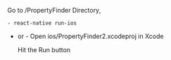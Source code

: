    Go to /PropertyFinder Directory, 
   
    - react-native run-ios
   - or -
   Open ios/PropertyFinder2.xcodeproj in Xcode
      
        Hit the Run button